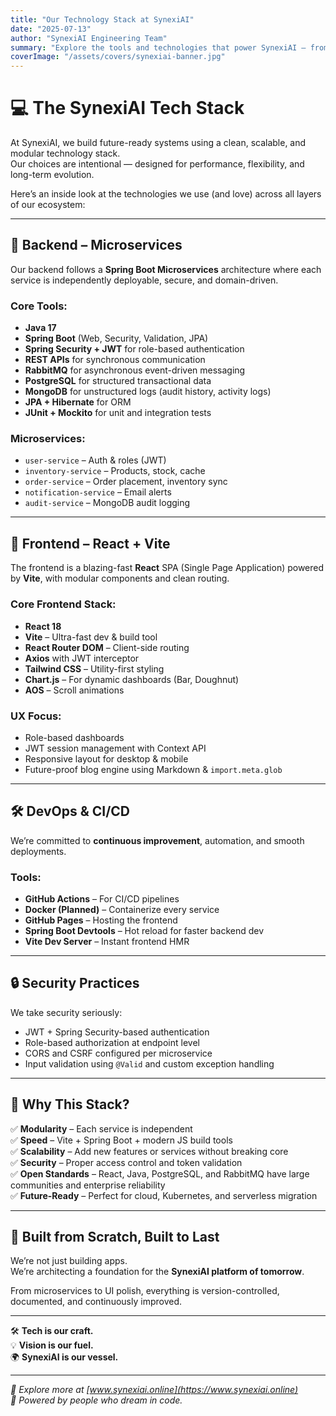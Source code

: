 ```yaml
---
title: "Our Technology Stack at SynexiAI"
date: "2025-07-13"
author: "SynexiAI Engineering Team"
summary: "Explore the tools and technologies that power SynexiAI — from Spring Boot microservices to React, Vite, RabbitMQ, and GitHub Actions."
coverImage: "/assets/covers/synexiai-banner.jpg"
---
```



# 💻 The SynexiAI Tech Stack

At SynexiAI, we build future-ready systems using a clean, scalable, and modular technology stack.  
Our choices are intentional — designed for performance, flexibility, and long-term evolution.

Here’s an inside look at the technologies we use (and love) across all layers of our ecosystem:

---

## 🧠 Backend – Microservices

Our backend follows a **Spring Boot Microservices** architecture where each service is independently deployable, secure, and domain-driven.

### Core Tools:
- **Java 17**
- **Spring Boot** (Web, Security, Validation, JPA)
- **Spring Security + JWT** for role-based authentication
- **REST APIs** for synchronous communication
- **RabbitMQ** for asynchronous event-driven messaging
- **PostgreSQL** for structured transactional data
- **MongoDB** for unstructured logs (audit history, activity logs)
- **JPA + Hibernate** for ORM
- **JUnit + Mockito** for unit and integration tests

### Microservices:
- `user-service` – Auth & roles (JWT)
- `inventory-service` – Products, stock, cache
- `order-service` – Order placement, inventory sync
- `notification-service` – Email alerts
- `audit-service` – MongoDB audit logging

---

## 🎨 Frontend – React + Vite

The frontend is a blazing-fast **React** SPA (Single Page Application) powered by **Vite**, with modular components and clean routing.

### Core Frontend Stack:
- **React 18**
- **Vite** – Ultra-fast dev & build tool
- **React Router DOM** – Client-side routing
- **Axios** with JWT interceptor
- **Tailwind CSS** – Utility-first styling
- **Chart.js** – For dynamic dashboards (Bar, Doughnut)
- **AOS** – Scroll animations

### UX Focus:
- Role-based dashboards
- JWT session management with Context API
- Responsive layout for desktop & mobile
- Future-proof blog engine using Markdown & `import.meta.glob`

---

## 🛠️ DevOps & CI/CD

We’re committed to **continuous improvement**, automation, and smooth deployments.

### Tools:
- **GitHub Actions** – For CI/CD pipelines
- **Docker (Planned)** – Containerize every service
- **GitHub Pages** – Hosting the frontend
- **Spring Boot Devtools** – Hot reload for faster backend dev
- **Vite Dev Server** – Instant frontend HMR

---

## 🔒 Security Practices

We take security seriously:
- JWT + Spring Security-based authentication
- Role-based authorization at endpoint level
- CORS and CSRF configured per microservice
- Input validation using `@Valid` and custom exception handling

---

## 🔮 Why This Stack?

✅ **Modularity** – Each service is independent  
✅ **Speed** – Vite + Spring Boot + modern JS build tools  
✅ **Scalability** – Add new features or services without breaking core  
✅ **Security** – Proper access control and token validation  
✅ **Open Standards** – React, Java, PostgreSQL, and RabbitMQ have large communities and enterprise reliability  
✅ **Future-Ready** – Perfect for cloud, Kubernetes, and serverless migration

---

## 🧱 Built from Scratch, Built to Last

We’re not just building apps.  
We’re architecting a foundation for the **SynexiAI platform of tomorrow**.

From microservices to UI polish, everything is version-controlled, documented, and continuously improved.

---

🛠️ **Tech is our craft.**  
💡 **Vision is our fuel.**  
🌍 **SynexiAI is our vessel.**

---

_💙 Explore more at [www.synexiai.online](https://www.synexiai.online)  
🧭 Powered by people who dream in code._

